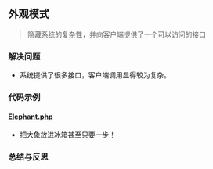 ## 外观模式
> 隐藏系统的复杂性，并向客户端提供了一个可以访问的接口

### 解决问题
* 系统提供了很多接口，客户端调用显得较为复杂。

### 代码示例
#### <a href="https://github.com/hhe0/design-pattern/blob/master/facade-pattern/Elephant.php">Elephant.php</a>
* 把大象放进冰箱甚至只要一步！

### 总结与反思
